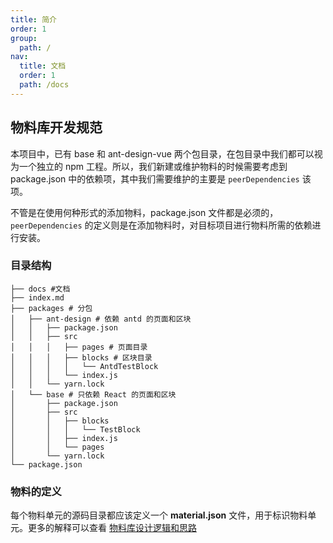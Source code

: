 ```yaml
---
title: 简介
order: 1
group:
  path: /
nav:
  title: 文档
  order: 1
  path: /docs
---
```


## 物料库开发规范

本项目中，已有 base 和 ant-design-vue 两个包目录，在包目录中我们都可以视为一个独立的 npm 工程。所以，我们新建或维护物料的时候需要考虑到 package.json 中的依赖项，其中我们需要维护的主要是 `peerDependencies` 该项。

不管是在使用何种形式的添加物料，package.json 文件都是必须的，`peerDependencies` 的定义则是在添加物料时，对目标项目进行物料所需的依赖进行安装。

### 目录结构

```shell
├── docs #文档
├── index.md
├── packages # 分包
│   ├── ant-design # 依赖 antd 的页面和区块
│   │   ├── package.json
│   │   ├── src
│   │   │   ├── pages # 页面目录
│   │   │   ├── blocks # 区块目录
│   │   │   │   └── AntdTestBlock
│   │   │   └── index.js
│   │   └── yarn.lock
│   └── base # 只依赖 React 的页面和区块
│       ├── package.json
│       ├── src
│       │   ├── blocks
│       │   │   └── TestBlock
│       │   ├── index.js
│       │   └── pages
│       └── yarn.lock
└── package.json
```

### 物料的定义

每个物料单元的源码目录都应该定义一个 **material.json** 文件，用于标识物料单元。更多的解释可以查看 [物料库设计逻辑和思路](https://roothome.yuque.com/docs/share/8818727b-bc31-42e8-96a9-627c5df4a241)
